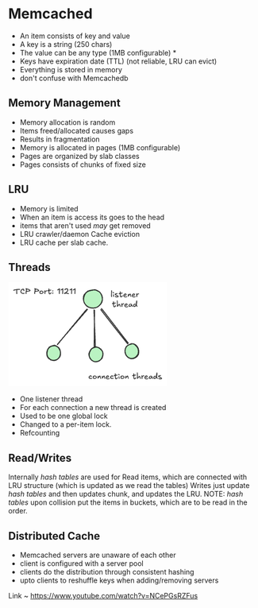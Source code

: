 # Memcached

- An item consists of key and value
- A key is a string (250 chars)
- The value can be any type (1MB configurable) *
- Keys have expiration date (TTL) (not reliable, LRU can evict)
- Everything is stored in memory
- don't confuse with Memcachedb
## Memory Management

- Memory allocation is random
- Items freed/allocated causes gaps
- Results in fragmentation
- Memory is allocated in pages (1MB configurable)
- Pages are organized by slab classes
- Pages consists of chunks of fixed size
## LRU

- Memory is limited
- When an item is access its goes to the head
- items that aren't used *may* get removed
- LRU crawler/daemon Cache eviction
- LRU cache per slab cache.

## Threads

![](assets/Pasted%20image%2020250928112203.png)

- One listener thread
- For each connection a new thread is created
- Used to be one global lock
- Changed to a per-item lock.
- Refcounting

## Read/Writes

Internally *hash tables* are used for Read items, which are connected with LRU structure (which is updated as we read the tables)
Writes just update *hash tables* and then updates chunk, and updates the LRU. NOTE: *hash tables* upon collision put the items in buckets, which are to be read in the order.


## Distributed Cache

- Memcached servers are unaware of each other
- client is configured with a server pool
- clients do the distribution through consistent hashing
- upto clients to reshuffle keys when adding/removing servers



Link ~ https://www.youtube.com/watch?v=NCePGsRZFus

